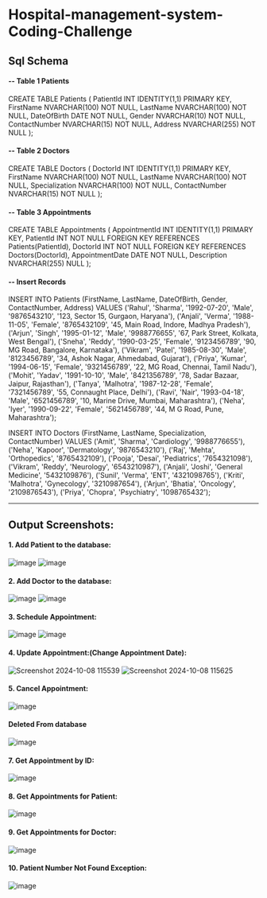 # Hospital-management-system-Coding-Challenge


<h2>Sql Schema</h2>

<h4>-- Table 1 Patients</h4>

CREATE TABLE Patients (
    PatientId INT IDENTITY(1,1) PRIMARY KEY,
    FirstName NVARCHAR(100) NOT NULL,
    LastName NVARCHAR(100) NOT NULL,
    DateOfBirth DATE NOT NULL,
    Gender NVARCHAR(10) NOT NULL,
    ContactNumber NVARCHAR(15) NOT NULL,
    Address NVARCHAR(255) NOT NULL
);

<h4>-- Table 2 Doctors</h4>

CREATE TABLE Doctors (
    DoctorId INT IDENTITY(1,1) PRIMARY KEY,
    FirstName NVARCHAR(100) NOT NULL,
    LastName NVARCHAR(100) NOT NULL,
    Specialization NVARCHAR(100) NOT NULL,
    ContactNumber NVARCHAR(15) NOT NULL
);

<h4>-- Table 3 Appointments</h4>
CREATE TABLE Appointments (
    AppointmentId INT IDENTITY(1,1) PRIMARY KEY,
    PatientId INT NOT NULL FOREIGN KEY REFERENCES Patients(PatientId),
    DoctorId INT NOT NULL FOREIGN KEY REFERENCES Doctors(DoctorId),
    AppointmentDate DATE NOT NULL,
    Description NVARCHAR(255) NULL
);


<h4>-- Insert Records</h4>

INSERT INTO Patients (FirstName, LastName, DateOfBirth, Gender, ContactNumber, Address)
VALUES 
('Rahul', 'Sharma', '1992-07-20', 'Male', '9876543210', '123, Sector 15, Gurgaon, Haryana'),
('Anjali', 'Verma', '1988-11-05', 'Female', '8765432109', '45, Main Road, Indore, Madhya Pradesh'),
('Arjun', 'Singh', '1995-01-12', 'Male', '9988776655', '67, Park Street, Kolkata, West Bengal'),
('Sneha', 'Reddy', '1990-03-25', 'Female', '9123456789', '90, MG Road, Bangalore, Karnataka'),
('Vikram', 'Patel', '1985-08-30', 'Male', '8123456789', '34, Ashok Nagar, Ahmedabad, Gujarat'),
('Priya', 'Kumar', '1994-06-15', 'Female', '9321456789', '22, MG Road, Chennai, Tamil Nadu'),
('Mohit', 'Yadav', '1991-10-10', 'Male', '8421356789', '78, Sadar Bazaar, Jaipur, Rajasthan'),
('Tanya', 'Malhotra', '1987-12-28', 'Female', '7321456789', '55, Connaught Place, Delhi'),
('Ravi', 'Nair', '1993-04-18', 'Male', '6521456789', '10, Marine Drive, Mumbai, Maharashtra'),
('Neha', 'Iyer', '1990-09-22', 'Female', '5621456789', '44, M G Road, Pune, Maharashtra');


INSERT INTO Doctors (FirstName, LastName, Specialization, ContactNumber) 
VALUES 
('Amit', 'Sharma', 'Cardiology', '9988776655'),
('Neha', 'Kapoor', 'Dermatology', '9876543210'),
('Raj', 'Mehta', 'Orthopedics', '8765432109'),
('Pooja', 'Desai', 'Pediatrics', '7654321098'),
('Vikram', 'Reddy', 'Neurology', '6543210987'),
('Anjali', 'Joshi', 'General Medicine', '5432109876'),
('Sunil', 'Verma', 'ENT', '4321098765'),
('Kriti', 'Malhotra', 'Gynecology', '3210987654'),
('Arjun', 'Bhatia', 'Oncology', '2109876543'),
('Priya', 'Chopra', 'Psychiatry', '1098765432');

--------------------------------------------------------------------------------------------------------------------------------------------------------------------------------------------------------------------
<h2>Output Screenshots:</h2>
<h4>1. Add Patient to the database:</h4>
   
   ![image](https://github.com/user-attachments/assets/398beee0-ee1d-4f15-9f54-5bb63ae6b289)
   ![image](https://github.com/user-attachments/assets/69974064-2c8a-4a1f-88ca-da4c4ca41516)

<h4>2. Add Doctor to the database:</h4>
   
   ![image](https://github.com/user-attachments/assets/249f8fec-e28d-4f3f-b327-dd03373e2053)
   ![image](https://github.com/user-attachments/assets/98b53687-4527-4a65-bf57-6f9276bf1397)

<h4>3. Schedule Appointment:</h4>
   
   ![image](https://github.com/user-attachments/assets/ae1e552f-46d7-4900-aeda-d03faa08c487)
   ![image](https://github.com/user-attachments/assets/8c4ee3fb-8f56-47d8-8088-41354b6ad70d)

<h4>4. Update Appointment:(Change Appointment Date):</h4>
   
   ![Screenshot 2024-10-08 115539](https://github.com/user-attachments/assets/1d91cb70-4760-41c0-81c2-88d74bb6b47d)
   ![Screenshot 2024-10-08 115625](https://github.com/user-attachments/assets/92769d14-94fa-4a29-ae9a-ae33e4b303ad)

<h4>5. Cancel Appointment:</h4>

   ![image](https://github.com/user-attachments/assets/1b72cab4-261d-4a79-8485-c627dd63e03c)
   
   <h4>Deleted From database</h4>
   
   ![image](https://github.com/user-attachments/assets/3d43c582-3fcc-4195-afa0-1c07f41c4810)
   
<h4>7. Get Appointment by ID:</h4>

   ![image](https://github.com/user-attachments/assets/aadb0dac-a7f6-4951-b9e3-18d6859b385b)

<h4>8. Get Appointments for Patient:</h4>
   
   ![image](https://github.com/user-attachments/assets/20eda319-c69e-460b-8fc9-fa5e462b19c6)

<h4>9. Get Appointments for Doctor:</h4>

   ![image](https://github.com/user-attachments/assets/bc945c9a-b20b-4dff-b8b7-ef0d9d24bb7a)

<h4>10. Patient Number Not Found Exception:</h4>

   ![image](https://github.com/user-attachments/assets/c99b3bc1-85c7-42d2-aa19-b1f3c3c14664)


    






